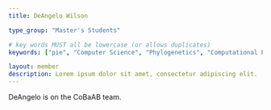 ```yaml
---
title: DeAngelo Wilson

type_group: "Master's Students"

# key words MUST all be lowercase (or allows duplicates)
keywords: ["pie", "Computer Science", "Phylogenetics", "Computational Phylogenetics"]

layout: member
description: Lorem ipsum dolor sit amet, consectetur adipiscing elit. 
---
```

DeAngelo is on the CoBaAB team.